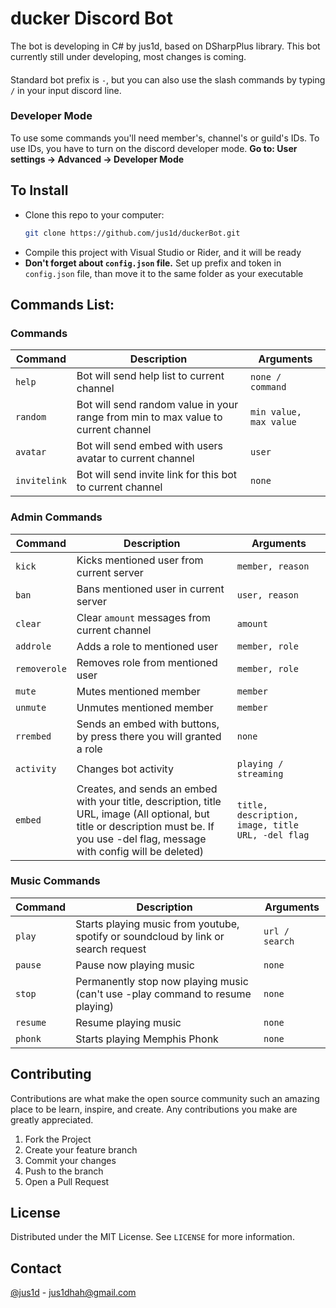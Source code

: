 
# ducker Discord Bot
The bot is developing in C# by jus1d, based on DSharpPlus library. This bot currently still under developing, most changes is coming. 
####
Standard bot prefix is `-`, but you can also use the slash commands by typing `/` in your input discord line.

### Developer Mode
To use some commands you'll need member's, channel's or guild's IDs. To use IDs, you have to turn on the discord developer mode. **Go to: User settings -> Advanced -> Developer Mode**

## To Install
* Clone this repo to your computer:
  ```bash 
  git clone https://github.com/jus1d/duckerBot.git
* Compile this project with Visual Studio or Rider, and it will be ready
* **Don't forget about `config.json` file.** Set up prefix and token in `config.json` file, than move it to the same folder as your executable

## Commands List:

### Commands
| Command | Description | Arguments |
|---|----|---|
| `help` | Bot will send help list to current channel | `none / command` |
| `random` | Bot will send  random value in your range from min to max value to current channel | `min value, max value` |
| `avatar` | Bot will send embed with users avatar to current channel | `user` |
| `invitelink` | Bot will send invite link for this bot to current channel | `none` |

### Admin Commands
| Command | Description | Arguments |
|---|----|---|
| `kick` | Kicks mentioned user from current server | `member, reason` |
| `ban` | Bans mentioned user in current server | `user, reason` |
| `clear` | Clear `amount` messages from current channel | `amount` |
| `addrole` | Adds a role to mentioned user | `member, role` |
| `removerole` | Removes role from mentioned user | `member, role` |
| `mute` | Mutes mentioned member | `member` |
| `unmute` | Unmutes mentioned member | `member` |
| `rrembed` | Sends an embed with buttons, by press there you will granted a role | `none` |
| `activity` | Changes bot activity | `playing / streaming` |
| `embed` | Creates, and sends an embed  with your title, description, title URL, image (All optional, but title or description must be. If you use -del flag, message with config will be deleted) | `title, description, image, title URL, -del flag` |

### Music Commands
| Command | Description | Arguments |
|---|----|---|
| `play` | Starts playing music from youtube, spotify or soundcloud by link or search request | `url / search` |
| `pause` | Pause now playing music | `none` |
| `stop` | Permanently stop now playing music (can't use -play command to resume playing) | `none` |
| `resume` | Resume playing music | `none` |
| `phonk` | Starts playing Memphis Phonk | `none` |

## Contributing
Contributions are what make the open source community such an amazing place to be learn, inspire, and create. Any contributions you make are greatly appreciated.

1. Fork the Project
2. Create your feature branch
3. Commit your changes
4. Push to the branch
5. Open a Pull Request

## License

Distributed under the MIT License. See `LICENSE` for more information.

## Contact

[@jus1d](https://twitter.com/jus1dq) - jus1dhah@gmail.com
